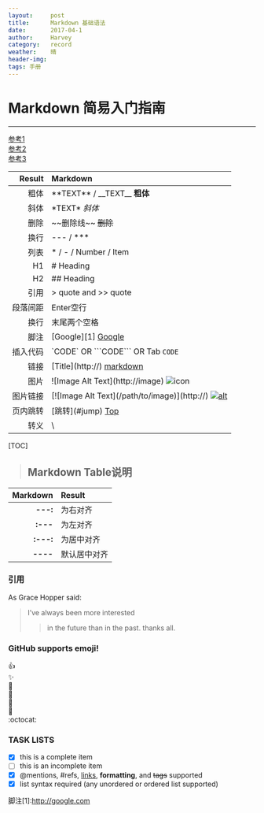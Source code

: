 ```yaml
---
layout:     post
title:      Markdown 基础语法
date:       2017-04-1
author:     Harvey
category:   record
weather:    晴
header-img: 
tags: 手册
---
```


<span id ="top"></span>

# Markdown 简易入门指南   
---
      
[参考1](http://www.markdowntutorial.com/lesson/2/)        
[参考2](https://help.ghost.org/hc/en-us/articles/224410728-Markdown-Guide)        
[参考3](https://guides.github.com/pdfs/markdown-cheatsheet-online.pdf)        

|Result                 |Markdown  
| ----:                 |:----
|粗体                     |\*\*TEXT*\*  /  \_\_TEXT_\_ **粗体**
|斜体 	                |\*TEXT\* *斜体*
|删除                     |\~~删除线~~ ~~删除~~
|换行                     |---  /  *** 
|列表	                    |* / - / Number / Item
|H1	                    |# Heading	
|H2	                    |## Heading	
|引用	                    |> quote and >>	quote
|段落间距                   |Enter空行
|换行                     |末尾两个空格
|脚注                     |\[Google]\[1] [Google][1]
|插入代码                   |\`CODE\` OR \```CODE\``` OR Tab  `CODE`
|链接	                    |\[Title](http://) [markdown](http://http://www.markdowntutorial.com/)	
|图片	                    |\!\[Image Alt Text](http://image) ![icon]()
|图片链接                   |\[\!\[Image Alt Text](/path/to/image)](http://) [![alt]()]()
|页内跳转                   |\[跳转](#jump)   [Top](#top) 
|转义                     |\

[TOC]
>## Markdown Table说明      
|Markdown|Result
|---:|:---
|**---:**|为右对齐   
|**:---**|为左对齐      
|**:---:**|为居中对齐        
|**----**|默认居中对齐   
     
### 引用
As Grace Hopper said:
> I’ve always been more interested
>> in the future than in the past.
>> thanks all.

### GitHub supports emoji!
:+1:        
:sparkles:  
:camel:     
:tada:      
:rocket:        
:metal:     
:octocat: 

### TASK LISTS

- [x] this is a complete item
- [ ] this is an incomplete item
- [x] @mentions, #refs, [links](),
**formatting**, and <del>tags</del>
supported
- [x] list syntax required (any
unordered or ordered list
supported)

脚注\[1]:http://google.com       

[1]:http://google.com

